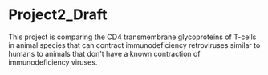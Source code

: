 # Project2_Draft
This project is comparing the CD4 transmembrane glycoproteins of T-cells in animal species that can contract immunodeficiency retroviruses similar to humans to animals that don't have a known contraction of immunodeficiency viruses.
